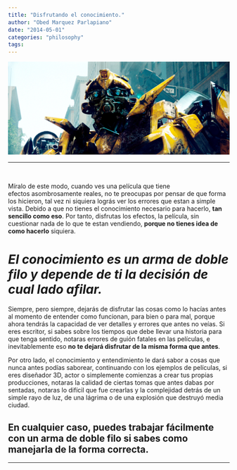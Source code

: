 ```yaml
---
title: "Disfrutando el conocimiento."
author: "Obed Marquez Parlapiano"
date: "2014-05-01"
categories: "philosophy"
tags:
---
```


[![Transformers-Movie-transformers-71312_1920_806](../images/transformers-movie-transformers-71312_1920_8063.jpg)](https://obedparla.com/wp-content/uploads/2014/05/transformers-movie-transformers-71312_1920_8063.jpg)

* * *

 

Míralo de este modo, cuando ves una película que tiene efectos asombrosamente reales, no te preocupas por pensar de que forma los hicieron, tal vez ni siquiera lográs ver los errores que estan a simple vista. Debido a que no tienes el conocimiento necesario para hacerlo, **tan sencillo como eso**. Por tanto, disfrutas los efectos, la película, sin cuestionar nada de lo que te estan vendiendo, **porque no tienes idea de como hacerlo** siquiera.

# _El conocimiento es un arma de doble filo_ _y depende de ti la decisión de cual lado afilar._

Siempre, pero siempre, dejarás de disfrutar las cosas como lo hacías antes al momento de entender como funcionan, para bien o para mal, porque ahora tendrás la capacidad de ver detalles y errores que antes no veías. Si eres escritor, si sabes sobre los tiempos que debe llevar una historia para que tenga sentido, notaras errores de guión fatales en las películas, e inevitablemente eso **no te dejará disfrutar de la misma forma que antes**.

Por otro lado, el conocimiento y entendimiento le dará sabor a cosas que nunca antes podías saborear, continuando con los ejemplos de películas, si eres diseñador 3D, actor o simplemente comienzas a crear tus propias producciones, notaras la calidad de ciertas tomas que antes dabas por sentadas, notaras lo difícil que fue crearlas y la complejidad detrás de un simple rayo de luz, de una lágrima o de una explosión que destruyó media ciudad.

## En cualquier caso, puedes trabajar fácilmente con un arma de doble filo **si sabes como manejarla** de la forma correcta.

* * *
